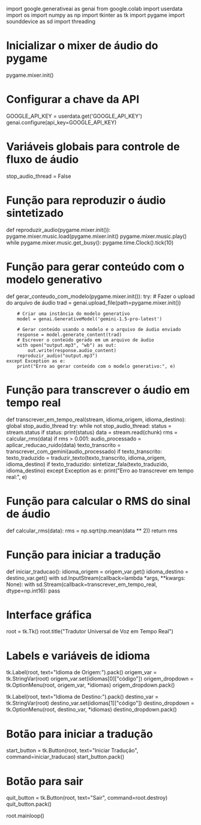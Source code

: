 import google.generativeai as genai
from google.colab import userdata
import os
import numpy as np
import tkinter as tk
import pygame
import sounddevice as sd
import threading

# Inicializar o mixer de áudio do pygame
pygame.mixer.init()

# Configurar a chave da API
GOOGLE_API_KEY = userdata.get('GOOGLE_API_KEY')
genai.configure(api_key=GOOGLE_API_KEY)

# Variáveis globais para controle de fluxo de áudio
stop_audio_thread = False

# Função para reproduzir o áudio sintetizado
def reproduzir_audio(pygame.mixer.init()):
    pygame.mixer.music.load(pygame.mixer.init()
    pygame.mixer.music.play()
    while pygame.mixer.music.get_busy():
        pygame.time.Clock().tick(10)

# Função para gerar conteúdo com o modelo generativo
def gerar_conteudo_com_modelo(pygame.mixer.init()):
    try:
        # Fazer o upload do arquivo de áudio
        trad = genai.upload_file(path=pygame.mixer.init())

        # Criar uma instância do modelo generativo
        model = genai.GenerativeModel('gemini-1.5-pro-latest')

        # Gerar conteúdo usando o modelo e o arquivo de áudio enviado
        response = model.generate_content(trad)
        # Escrever o conteúdo gerado em um arquivo de áudio
        with open("output.mp3", "wb") as out:
            out.write(response.audio_content)
        reproduzir_audio("output.mp3")
    except Exception as e:
        print("Erro ao gerar conteúdo com o modelo generativo:", e)

# Função para transcrever o áudio em tempo real
def transcrever_em_tempo_real(stream, idioma_origem, idioma_destino):
    global stop_audio_thread
    try:
        while not stop_audio_thread:
            status = stream.status
            if status:
                print(status)
            data = stream.read(chunk)
            rms = calcular_rms(data)
            if rms > 0.001:
                audio_processado = aplicar_reducao_ruido(data)
                texto_transcrito = transcrever_com_gemini(audio_processado)
                if texto_transcrito:
                    texto_traduzido = traduzir_texto(texto_transcrito, idioma_origem, idioma_destino)
                    if texto_traduzido:
                        sintetizar_fala(texto_traduzido, idioma_destino)
    except Exception as e:
        print("Erro ao transcrever em tempo real:", e)

# Função para calcular o RMS do sinal de áudio
def calcular_rms(data):
    rms = np.sqrt(np.mean(data ** 2))
    return rms

# Função para iniciar a tradução
def iniciar_traducao():
    idioma_origem = origem_var.get()
    idioma_destino = destino_var.get()
    with sd.InputStream(callback=lambda *args, **kwargs: None):
        with sd.Stream(callback=transcrever_em_tempo_real, dtype=np.int16):
            pass

# Interface gráfica
root = tk.Tk()
root.title("Tradutor Universal de Voz em Tempo Real")

# Labels e variáveis de idioma
tk.Label(root, text="Idioma de Origem:").pack()
origem_var = tk.StringVar(root)
origem_var.set(idiomas[0]["código"])
origem_dropdown = tk.OptionMenu(root, origem_var, *idiomas)
origem_dropdown.pack()

tk.Label(root, text="Idioma de Destino:").pack()
destino_var = tk.StringVar(root)
destino_var.set(idiomas[1]["código"])
destino_dropdown = tk.OptionMenu(root, destino_var, *idiomas)
destino_dropdown.pack()

# Botão para iniciar a tradução
start_button = tk.Button(root, text="Iniciar Tradução", command=iniciar_traducao)
start_button.pack()

# Botão para sair
quit_button = tk.Button(root, text="Sair", command=root.destroy)
quit_button.pack()

root.mainloop()
